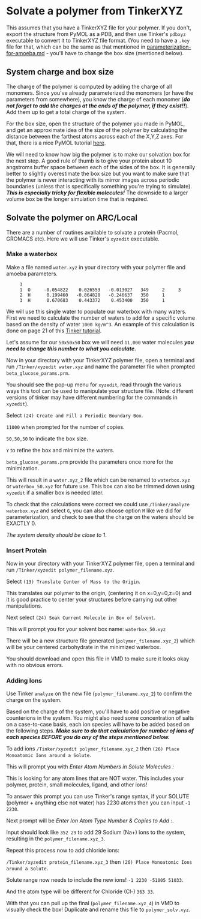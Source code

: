 # Solvate a polymer from TinkerXYZ

This assumes that you have a TinkerXYZ file for your polymer. If you don't, export the structure from PyMOL as a PDB, and then use Tinker's `pdbxyz` executable to convert it to TinkerXYZ file format. (You need to have a `.key` file for that, which can be the same as that mentioned in [parameterization-for-amoeba.md](./parameterization-for-amoeba.md) - you'll have to change the box size (mentioned below).

## System charge and box size
The charge of the polymer is computed by adding the charge of all monomers. Since you've already parameterized the monomers (or have the parameters from somewhere), you know the charge of each monomer (***do not forget to add the charges at the ends of the polymer, if they exist!!***). Add them up to get a total charge of the system.

For the box size, open the structure of the polymer you made in PyMOL, and get an approximate idea of the size of the polymer by calculating the distance between the farthest atoms across each of the X,Y,Z axes. For that, there is a nice PyMOL tutorial [here](https://www.compchems.com/how-to-measure-distances-and-display-interactions-in-pymol/#distances).

We will need to know how big the polymer is to make our solvation box for the next step. A good rule of thumb is to give your protein about 10 angstroms buffer space between each of the sides of the box. It is generally better to slightly overestimate the box size but you want to make sure that the polymer is never interacting with its mirror images across periodic boundaries (unless that is specifically something you're trying to simulate). ***This is especially tricky for flexible molecules!*** The downside to a larger volume box be the longer simulation time that is required. 

## Solvate the polymer on ARC/Local
There are a number of routines available to solvate a protein (Pacmol, GROMACS etc). Here we will use Tinker's `xyzedit` executable.

### Make a waterbox

Make a file named `water.xyz` in your directory with your polymer file and amoeba parameters.
```
     3
     1  O     -0.054822    0.026553   -0.013027   349     2     3
     2  H      0.199460   -0.864828   -0.246637   350     1
     3  H      0.670683    0.443372    0.453400   350     1
```

We will use this single water to populate our waterbox with many waters. First we need to calculate the number of waters to add for a specific volume based on the density of water `1000 kg/m^3`. An example of this calculation is done on page 21 of this [Tinker tutorial](https://tinker-hp.org/wp-content/uploads/2022/10/Tinker_preparation_tutorial.pdf).

Let's assume for our `50x50x50` box we will need `11,000` water molecules ***you need to change this number to what you calculate***. 

Now in your directory with your TinkerXYZ polymer file, open a terminal and run `/Tinker/xyzedit water.xyz` and name the parameter file when prompted `beta_glucose_params.prm`.

You should see the pop-up menu for `xyzedit`, read through the various ways this tool can be used to manipulate your structure file. (Note: different versions of tinker may have different numbering for the commands in `xyzedit`).

Select `(24) Create and Fill a Periodic Boundary Box`.

`11000` when prompted for the number of copies.

`50,50,50` to indicate the box size.

`Y` to refine the box and minimize the waters.

`beta_glucose_params.prm` provide the parameters once more for the minimization.

This will result in a `water.xyz_2` file which can be renamed to `waterbox.xyz` or `waterbox_50.xyz` for future use. This box can also be trimmed down using `xyzedit` if a smaller box is needed later. 

To check that the calculations were correct we could use `/Tinker/analyze waterbox.xyz` and select `G`, you can also choose option `M` like we did for parameterization, and check to see that the charge on the waters should be EXACTLY 0.

*The system density should be close to 1*.

### Insert Protein

Now in your directory with your TinkerXYZ polymer file, open a terminal and run `/Tinker/xyzedit polymer_filename.xyz`.

Select `(13) Translate Center of Mass to the Origin`.

This translates our polymer to the origin, (centering it on x=0,y=0,z=0) and it is good practice to center your structures before carrying out other manipulations.

Next select `(24) Soak Current Molecule in Box of Solvent`.

This will prompt you for your solvent box name: `waterbox_50.xyz`

There will be a new structure file generated (`polymer_filename.xyz_2`) which will be your centered carbohydrate in the minimized waterbox.

You should download and open this file in VMD to make sure it looks okay with no obvious errors.


### Adding Ions

Use Tinker `analyze` on the new file (`polymer_filename.xyz_2`) to confirm the charge on the system.

Based on the charge of the system, you'll have to add positive or negative counterions in the system. You might also need some concentration of salts on a case-to-case basis, each ion species will have to be added based on the following steps. ***Make sure to do that calculation for number of ions of each species BEFORE you do any of the steps mentioned below.***

To add ions `/Tinker/xyzedit polymer_filename.xyz_2` then `(26) Place Monoatomic Ions around a Solute`.

This will prompt you with  *Enter Atom Numbers in Solute Molecules :*

This is looking for any atom lines that are NOT water. This includes your polymer, protein, small molecules, ligand, and other ions!

To answer this prompt you can use Tinker's range syntax, if your SOLUTE (polymer + anything else not water) has 2230 atoms then you can input `-1 2230`.

Next prompt will be *Enter Ion Atom Type Number & Copies to Add :*.

Input should look like `352 29` to add 29 Sodium (Na+) ions to the system, resulting in the `polymer_filename.xyz_3`.

Repeat this process now to add chloride ions:

`/Tinker/xyzedit protein_filename.xyz_3` then `(26) Place Monoatomic Ions around a Solute`.

Solute range now needs to include the new ions! `-1 2230 -51005 51033`.

And the atom type will be different for Chloride (Cl-) `363 33`.

With that you can pull up the final (`polymer_filename.xyz_4`) in VMD to visually check the box! Duplicate and rename this file to `polymer_solv.xyz`.
